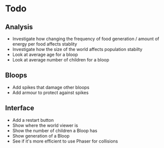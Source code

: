 # Todo

## Analysis

 - Investigate how changing the frequency of food generation / amount of energy per food affects stablity
 - Investigate how the size of the world affects population stabilty
 - Look at average age for a bloop
 - Look at average number of children for a bloop

## Bloops

 - Add spikes that damage other bloops
 - Add armour to protect against spikes

## Interface

  - Add a restart button
  - Show where the world viewer is
  - Show the number of children a Bloop has
  - Show generation of a Bloop
  - See if it's more efficient to use Phaser for collisions
